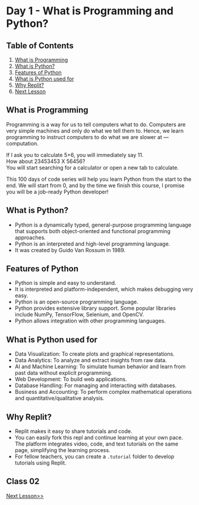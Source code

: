 # Day 1 - What is Programming and Python?

## Table of Contents
1. [What is Programming](#what-is-programming)
2. [What is Python?](#what-is-python)
3. [Features of Python](#features-of-python)
4. [What is Python used for](#what-is-python-used-for)
5. [Why Replit?](#why-replit)
6. [Next Lesson](#next-lesson)

## What is Programming
Programming is a way for us to tell computers what to do. Computers are very simple machines and only do what we tell them to. Hence, we learn programming to instruct computers to do what we are slower at — computation.

If I ask you to calculate 5+6, you will immediately say 11.  
How about 23453453 X 56456?  
You will start searching for a calculator or open a new tab to calculate.

This 100 days of code series will help you learn Python from the start to the end. We will start from 0, and by the time we finish this course, I promise you will be a job-ready Python developer!

## What is Python?
- Python is a dynamically typed, general-purpose programming language that supports both object-oriented and functional programming approaches.
- Python is an interpreted and high-level programming language.
- It was created by Guido Van Rossum in 1989.

## Features of Python
- Python is simple and easy to understand.
- It is interpreted and platform-independent, which makes debugging very easy.
- Python is an open-source programming language.
- Python provides extensive library support. Some popular libraries include NumPy, TensorFlow, Selenium, and OpenCV.
- Python allows integration with other programming languages.

## What is Python used for
- Data Visualization: To create plots and graphical representations.
- Data Analytics: To analyze and extract insights from raw data.
- AI and Machine Learning: To simulate human behavior and learn from past data without explicit programming.
- Web Development: To build web applications.
- Database Handling: For managing and interacting with databases.
- Business and Accounting: To perform complex mathematical operations and quantitative/qualitative analysis.

## Why Replit?
- Replit makes it easy to share tutorials and code.
- You can easily fork this repl and continue learning at your own pace. The platform integrates video, code, and text tutorials on the same page, simplifying the learning process.
- For fellow teachers, you can create a `.tutorial` folder to develop tutorials using Replit.

## Class 02
[Next Lesson>>](https://github.com/EngineerAbdulQadir/Learning-Python-Programming-Language/blob/main/Class%2002/Readme.md)

